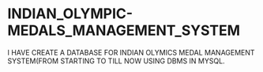 # INDIAN_OLYMPIC-MEDALS_MANAGEMENT_SYSTEM
I HAVE CREATE A DATABASE FOR INDIAN OLYMICS MEDAL MANAGEMENT SYSTEM(FROM STARTING TO TILL NOW USING DBMS IN MYSQL.
